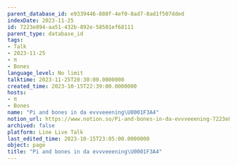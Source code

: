 ```yaml
---
parent_database_id: e9339446-880f-4ef0-8ad7-8ad1f507dded
indexDate: 2023-11-25
id: 7223e894-aa51-432b-892e-58501ef68111
parent_type: database_id
tags:
- Talk
- 2023-11-25
- π
- Bones
language_level: No limit
talktime: 2023-11-25T20:30:00.0000000
created_time: 2023-10-15T22:39:00.0000000
hosts:
- π
- Bones
name: "Pi and bones in da evvveeening\U0001F3A4"
notion_url: https://www.notion.so/Pi-and-bones-in-da-evvveeening-7223e894aa51432b892e58501ef68111
archived: false
platform: Line Live Talk
last_edited_time: 2023-10-15T23:05:00.0000000
object: page
title: "Pi and bones in da evvveeening\U0001F3A4"
---
```



   
   
   
   

   

























